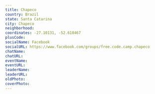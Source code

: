 ```yaml
---
title: Chapeco
country: Brazil
state: Santa Catarina
city: Chapeco
neighborhood: 
coordinates: -27.10131, -52.618467
plusCode:
socialName: Facebook
socialURL: https://www.facebook.com/groups/free.code.camp.chapeco
chatName:
chatURL:
eventName:
eventURL:
leaderName:
leaderURL:
oldPhoto: 
coverPhoto:
---
```

